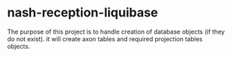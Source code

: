 # nash-reception-liquibase
The purpose of this project is to handle creation of database objects (if they do not exist). it will create axon tables 
and required projection tables objects.
